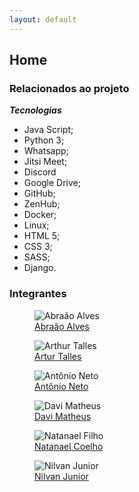 ```yaml
---
layout: default
---
```


<link rel="stylesheet" href="assets/css/style.css">


## Home

### Relacionados ao projeto

***Tecnologias***
- Java Script;
- Python 3;
- Whatsapp;
- Jitsi Meet;
- Discord
- Google Drive;
- GitHub;
- ZenHub;
- Docker;
- Linux;
- HTML 5;
- CSS 3;
- SASS;
- Django.


### Integrantes

<div class="group-img">
  <div class= "row-img">
    <figure class="container-img">
    <img src="https://avatars.githubusercontent.com/u/56660914?s=460&v=4" alt="Abraão Alves" class="padrao-img">
    <figcaption class="text">
      <a href="https://github.com/Abraao1231">Abraão Alves</a>
    </figcaption>
    </figure>
    <figure class="container-img">
      <img src="https://avatars.githubusercontent.com/u/78550466?s=460&v=4" alt="Arthur Talles" class="padrao-img">
      <figcaption class="text">
        <a href="https://github.com/art1505">Artur Talles</a>
      </figcaption>
    </figure>
    <figure class="container-img">
      <img src="https://avatars.githubusercontent.com/u/54555684?s=460&u=168b34321239372c84884cbeeda0f19683eeda01&v=4" alt= "Antônio Neto" class="padrao-img">
      <div class="middle-text">
        <figcaption class="text">
        <a href="https://github.com/antoniotoineto">Antônio Neto</a>
      </figcaption>
      </div>
    </figure>
  </div>

  <div class="row-img">
    <figure class="container-img">
    <img src="https://avatars.githubusercontent.com/u/54643148?s=460&v=4" alt="Davi Matheus" class="padrao-img">
    <figcaption class="text">
      <a href="https://github.com/DaviMatheus">Davi Matheus</a>
    </figcaption>
    </figure>
    <figure class="container-img">
      <img src="https://avatars.githubusercontent.com/u/56640659?s=460&v=4" alt="Natanael Filho" class="padrao-img">
      <figcaption class="text">
        <a href="https://github.com/fernandes-natanael">Natanael Coelho</a>
      </figcaption>
    </figure>
    <figure class="container-img">
      <img src="https://avatars.githubusercontent.com/u/54211866?s=460&u=5f1c2bdfb239084375881707ac3b8cf45ed28e9a&v=4" alt="Nilvan Junior" class="padrao-img">
      <figcaption class="text">
        <a href="https://github.com/juninhigh">Nilvan Junior</a>
      </figcaption>
    </figure>
  </div>

</div>

